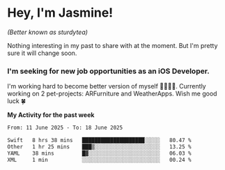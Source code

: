 # Hey, I'm Jasmine!
_(Better known as sturdytea)_

Nothing interesting in my past to share with at the moment. 
But I'm pretty sure it will change soon.

### I'm seeking for new job opportunities as an iOS Developer. 

I'm working hard to become better version of myself 🙇‍♀🏋️‍♀️. 
Currently working on 2 pet-projects: ARFurniture and WeatherApps. 
Wish me good luck 🍀

**My Activity for the past week**

<!--START_SECTION:waka-->

```txt
From: 11 June 2025 - To: 18 June 2025

Swift   8 hrs 38 mins   ████████████████████░░░░░   80.47 %
Other   1 hr 25 mins    ███▒░░░░░░░░░░░░░░░░░░░░░   13.25 %
YAML    38 mins         █▓░░░░░░░░░░░░░░░░░░░░░░░   06.03 %
XML     1 min           ░░░░░░░░░░░░░░░░░░░░░░░░░   00.24 %
```

<!--END_SECTION:waka-->
